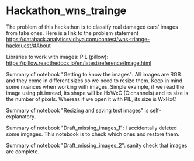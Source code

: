 # Hackathon_wns_trainge
The problem of this hackathon is to classify real damaged cars' images from fake ones. Here is a link to the problem statement https://datahack.analyticsvidhya.com/contest/wns-triange-hackquest/#About

Libraries to work with images:
PIL (pillow): https://pillow.readthedocs.io/en/latest/reference/Image.html

Summary of notebook "Getting to know the images":
All images are RGB and they come in different sizes so we need to resize them.
Keep in mind some nuances when working with images. Simple example, if we read the image using plt.imread, its shape will be HxWxC (C:channels) and its size is the number of pixels. Whereas if we open it with PIL, its size is WxHxC

Summary of notebook "Resizing and saving test images" is self-explanatory.

Summary of notebook "Draft_missing_images_1": I accidentally deleted some imgages. This notebook is to check which ones and restore them. 

Summary of notebook "Draft_missing_images_2": sanity check that images are complete.

